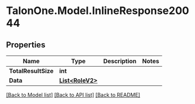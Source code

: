 # TalonOne.Model.InlineResponse20044
## Properties

Name | Type | Description | Notes
------------ | ------------- | ------------- | -------------
**TotalResultSize** | **int** |  | 
**Data** | [**List&lt;RoleV2&gt;**](RoleV2.md) |  | 

[[Back to Model list]](../README.md#documentation-for-models) [[Back to API list]](../README.md#documentation-for-api-endpoints) [[Back to README]](../README.md)

